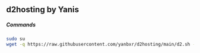 ## d2hosting by Yanis
##### Commands
```sh
sudo su
wget -q https://raw.githubusercontent.com/yanbxr/d2hosting/main/d2.sh -O ./d2firewall.sh && bash d2firewall.sh -a setup
```

